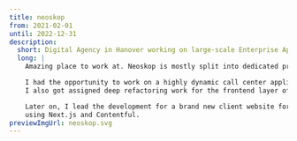 ```yaml
---
title: neoskop
from: 2021-02-01
until: 2022-12-31
description:
  short: Digital Agency in Hanover working on large-scale Enterprise Applications
  long: |
    Amazing place to work at. Neoskop is mostly split into dedicated project teams that are very specialized in fulfilling their client's specific requirements.

    I had the opportunity to work on a highly dynamic call center application that was used to enrich existing client data. 
    I also got assigned deep refactoring work for the frontend layer of the entire application stack -- all built with Angular.

    Later on, I lead the development for a brand new client website forming a central entry point for the client's services and offerings 
    using Next.js and Contentful.
previewImgUrl: neoskop.svg
---
```

